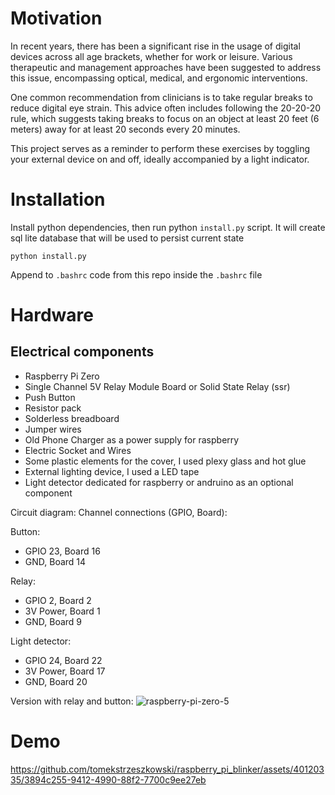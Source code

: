 # Motivation

In recent years, there has been a significant rise in the usage of digital devices across all age brackets, whether for work or leisure. Various therapeutic and management approaches have been suggested to address this issue, encompassing optical, medical, and ergonomic interventions.

One common recommendation from clinicians is to take regular breaks to reduce digital eye strain. This advice often includes following the 20-20-20 rule, which suggests taking breaks to focus on an object at least 20 feet (6 meters) away for at least 20 seconds every 20 minutes.

This project serves as a reminder to perform these exercises by toggling your external device on and off, ideally accompanied by a light indicator.

# Installation

Install python dependencies, then run python `install.py` script. It will create sql lite database
that will be used to persist current state

```
python install.py
```
Append to `.bashrc` code from this repo inside the `.bashrc` file
# Hardware 

## Electrical components
 - Raspberry Pi Zero
 - Single Channel 5V Relay Module Board or Solid State Relay (ssr)
 - Push Button
 - Resistor pack
 - Solderless breadboard
 - Jumper wires
 - Old Phone Charger as a power supply for raspberry
 - Electric Socket and Wires
 - Some plastic elements for the cover, I used plexy glass and hot glue
 - External lighting device, I used a LED tape
 - Light detector dedicated for raspberry or andruino as an optional component

Circuit diagram:
Channel connections (GPIO, Board):

Button:
 - GPIO 23, Board 16
 - GND, Board 14

Relay:
 - GPIO 2, Board 2
 - 3V Power, Board 1
 - GND, Board 9

Light detector:
 - GPIO 24, Board 22
 - 3V Power, Board 17
 - GND, Board 20

Version with relay and button:
![raspberry-pi-zero-5](https://github.com/tomekstrzeszkowski/raspberry_pi_blinker/assets/40120335/d6e8e9a6-460b-4b76-8fe5-7d1bba4f82ce)



# Demo



https://github.com/tomekstrzeszkowski/raspberry_pi_blinker/assets/40120335/3894c255-9412-4990-88f2-7700c9ee27eb



